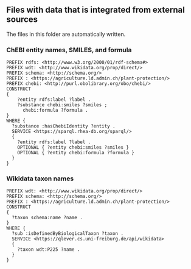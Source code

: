 ## Files with data that is integrated from external sources

The files in this folder are automatically written.

### ChEBI entity names, SMILES, and formula

```rq
PREFIX rdfs: <http://www.w3.org/2000/01/rdf-schema#>
PREFIX wdt: <http://www.wikidata.org/prop/direct/>
PREFIX schema: <http://schema.org/>
PREFIX : <https://agriculture.ld.admin.ch/plant-protection/>
PREFIX chebi: <http://purl.obolibrary.org/obo/chebi/>
CONSTRUCT
{
    ?entity rdfs:label ?label .
    ?substance chebi:smiles ?smiles ;
      chebi:formula ?formula .
}
WHERE {
  ?substance :hasChebiIdentity ?entity .
  SERVICE <https://sparql.rhea-db.org/sparql/>
  {
    ?entity rdfs:label ?label .
    OPTIONAL { ?entity chebi:smiles ?smiles }
    OPTIONAL { ?entity chebi:formula ?formula }
  }
}
```

### Wikidata taxon names

```rq
PREFIX wdt: <http://www.wikidata.org/prop/direct/>
PREFIX schema: <http://schema.org/>
PREFIX : <https://agriculture.ld.admin.ch/plant-protection/>
CONSTRUCT
{
  ?taxon schema:name ?name .
}
WHERE {
  ?sub :isDefinedByBiologicalTaxon ?taxon .
  SERVICE <https://qlever.cs.uni-freiburg.de/api/wikidata>
  {
    ?taxon wdt:P225 ?name .
  }
}
```